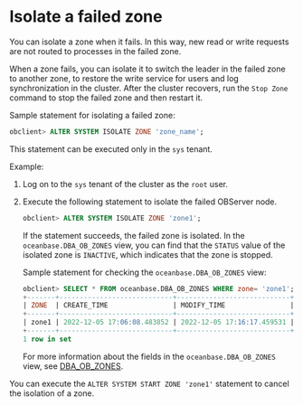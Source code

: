 # Isolate a failed zone

You can isolate a zone when it fails. In this way, new read or write requests are not routed to processes in the failed zone.

When a zone fails, you can isolate it to switch the leader in the failed zone to another zone, to restore the write service for users and log synchronization in the cluster. After the cluster recovers, run the `Stop Zone` command to stop the failed zone and then restart it.

Sample statement for isolating a failed zone:

```sql
obclient> ALTER SYSTEM ISOLATE ZONE 'zone_name';
```

This statement can be executed only in the `sys` tenant.

Example:

1. Log on to the `sys` tenant of the cluster as the `root` user.

2. Execute the following statement to isolate the failed OBServer node.

   ```sql
   obclient> ALTER SYSTEM ISOLATE ZONE 'zone1';
   ```

   If the statement succeeds, the failed zone is isolated. In the `oceanbase.DBA_OB_ZONES` view, you can find that the `STATUS` value of the isolated zone is `INACTIVE`, which indicates that the zone is stopped.

   Sample statement for checking the `oceanbase.DBA_OB_ZONES` view:

   ```sql
   obclient> SELECT * FROM oceanbase.DBA_OB_ZONES WHERE zone= 'zone1';
   +-------+----------------------------+----------------------------+----------+-----+----------+-----------+
   | ZONE  | CREATE_TIME                | MODIFY_TIME                | STATUS   | IDC | REGION   | TYPE      |
   +-------+----------------------------+----------------------------+----------+-----+----------+-----------+
   | zone1 | 2022-12-05 17:06:08.483852 | 2022-12-05 17:16:17.459531 | INACTIVE | HZ0 | hangzhou | ReadWrite |
   +-------+----------------------------+----------------------------+----------+-----+----------+-----------+
   1 row in set
   ```

   For more information about the fields in the `oceanbase.DBA_OB_ZONES` view, see [DBA_OB_ZONES](../../../../5.system-reference/4.system-view-of-mysql-mode/2.dictionary-view-of-mysql-mode/63.oceanbase-dba_ob_zones-of-mysql-mode.md).

You can execute the `ALTER SYSTEM START ZONE 'zone1'` statement to cancel the isolation of a zone.
